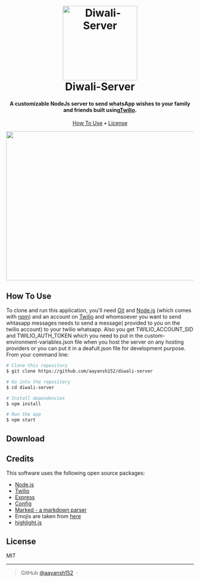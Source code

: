 <h1 align="center">
  <br>
  <a href="http://www.amitmerchant.com/electron-markdownify"><img src="https://raw.githubusercontent.com/aayansh152/diwali-server/main/img/logo.png" alt="Diwali-Server" width="200"></a>
  <br>
  Diwali-Server
  <br>
</h1>

<h4 align="center">A customizable NodeJs server to send whatsApp wishes to your family and friends built using<a href="https://www.twilio.com/" target="_blank">Twilio</a>.</h4>

<p align="center">
  <a href="#how-to-use">How To Use</a> •
  <a href="#license">License</a>
</p>
<p align="center">
  <img width="660" height="400" src="https://raw.githubusercontent.com/aayansh152/diwali-server/main/img/Diwali-Server.gif">
</p>

## How To Use

To clone and run this application, you'll need [Git](https://git-scm.com) and [Node.js](https://nodejs.org/en/download/) (which comes with [npm](http://npmjs.com)) and an account on [Twilio](https://www.twilio.com/) and whomsoever you want to send whtasapp messages needs to send a message( provided to you on the twilio account) to your twilio whatsapp. Also you get TWILIO_ACCOUNT_SID and TWILIO_AUTH_TOKEN which you need to put in the custom-environment-variables.json file when you host the server on any hosting providers or you can put it in a deafult.json file for development purpose. From your command line:

```bash
# Clone this repository
$ git clone https://github.com/aayansh152/diwali-server

# Go into the repository
$ cd diwali-server

# Install dependencies
$ npm install

# Run the app
$ npm start
```

## Download

## Credits

This software uses the following open source packages:

- [Node.js](https://nodejs.org/)
- [Twilio](https://www.twilio.com/)
- [Express](https://expressjs.com/)
- [Config](https://www.npmjs.com/package/config)
- [Marked - a markdown parser](https://github.com/chjj/marked)
- Emojis are taken from [here](https://github.com/arvida/emoji-cheat-sheet.com)
- [highlight.js](https://highlightjs.org/)

## License

MIT

---

> GitHub [@aayansh152](https://github.com/aayansh) &nbsp;&middot;&nbsp;
